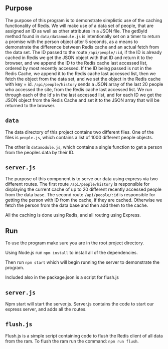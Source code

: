 ## Purpose

The purpose of this program is to demonstrate simplistic use of the caching functionality of Redis. We will make use of a data set of people, that are assigned an ID as well as other attributes in a JSON file. The getById method found in `data/datamodule.js` is intentionally set on a timer to return a promise with the person object after 5 seconds, as a means to demonstrate the difference between Redis cache and an actual fetch from the data set. The ID passed to the route `/api/people/:id`, if the ID is already cached in Redis we get the JSON object with that ID and return it to the browser, and we append the ID to the Redis cache last accessed list, ordered by most recently accessed. If the ID being passed is not in the Redis Cache, we append it to the Redis cache last accessed list, then we fetch the object from the data set, and we set the object in the Redis cache with key = id. `/api/people/history` sends a JSON array of the last 20 people who accessed the site, from the Redis cache last accessed list. We run through each of the Id's in the last accessed list, and for each ID we get the JSON object from the Redis Cache and set it to the JSON array that will be returned to the browser.

## `data`

The data directory of this project contains two different files.
One of the files is `people.js`, which contains a list of 1000 different people objects. 

The other is `datamodule.js`, which contains a single function to get a person from the peoples data by their ID.

## `server.js`

The purpose of this component is to serve our data using express via two different routes. 
The first route `/api/people/history` is responsible for displaying the current cache of up to 20 different recently accessed people from the data base. 
The second route `/api/people/:id` is responsible for getting the person with ID from the cache, if they are cached. Otherwise we fetch the person from the data base and then add them to the cache. 

All the caching is done using Redis, and all routing using Express. 

## Run

To use the program make sure you are in the root project directory. 

Using Node.js run `npm install` to install all of the dependencies. 

Then run `npm start` which will begin running the server to demonstrate the program. 

Included also in the package.json is a script for flush.js

## `server.js`

Npm start will start the server.js. Server.js contains the code to start our express server, and adds all the routes. 

## `flush.js`

Flush.js is a simple script containing code to flush the Redis client of all data from the ram. To flush the ram run the command: `npm run flush`.